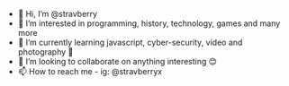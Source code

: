 - 👋 Hi, I’m @stravberry
- 👀 I’m interested in programming, history, technology, games and many more 
- 🌱 I’m currently learning javascript, cyber-security, video and photography 🤔
- 💞️ I’m looking to collaborate on anything interesting 😊
- 📫 How to reach me - ig: @stravberryx

<!---
stravberry/stravberry is a ✨ special ✨ repository because its `README.md` (this file) appears on your GitHub profile.
You can click the Preview link to take a look at your changes.
--->
